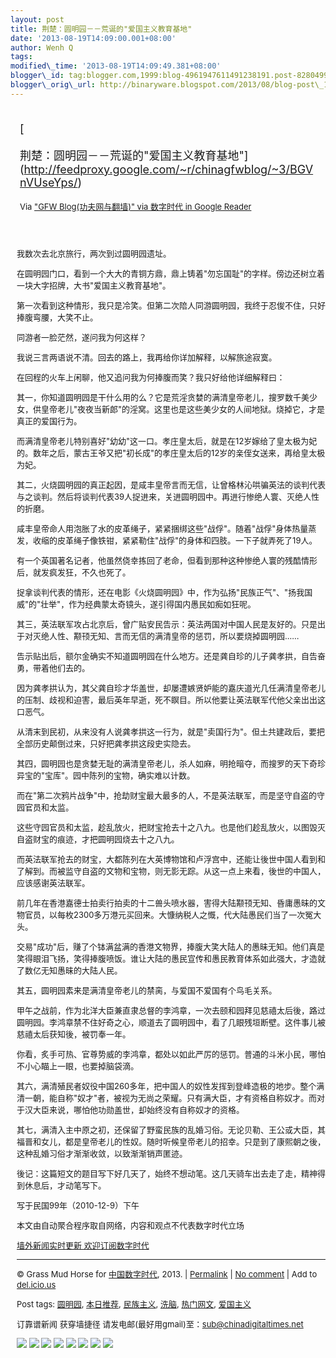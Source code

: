 ```yaml
--- 
layout: post 
title: 荆楚：圆明园－－荒诞的"爱国主义教育基地" 
date: '2013-08-19T14:09:00.001+08:00' 
author: Wenh Q
tags:
modified\_time: '2013-08-19T14:09:49.381+08:00' 
blogger\_id: tag:blogger.com,1999:blog-4961947611491238191.post-8280499076675516875
blogger\_orig\_url: http://binaryware.blogspot.com/2013/08/blog-post\_19.html
---
```

<div style="margin: 10px; padding: 5px;">

<div style="font-size: 18px;">

[

荆楚：圆明园－－荒诞的"爱国主义教育基地"](http://feedproxy.google.com/~r/chinagfwblog/~3/BGVnVUseYps/)

</div>

<div style="font-size: 13px;">

Via ["GFW Blog(功夫网与翻墙)" via 数字时代 in Google
Reader](https://www.blogger.com/blogger.g?blogID=4961947611491238191)

</div>

</div>

<div style="font-size: 13px; padding: 15px 0 10px 10px;">

我数次去北京旅行，两次到过圆明园遗址。

在圆明园门口，看到一个大大的青铜方鼎，鼎上铸着"勿忘国耻"的字样。傍边还树立着一块大字招牌，大书"爱国主义教育基地"。

第一次看到这种情形，我只是冷笑。但第二次陪人同游圆明园，我终于忍俊不住，只好捧腹弯腰，大笑不止。

同游者一脸茫然，遂问我为何这样？

我说三言两语说不清。回去的路上，我再给你详加解释，以解旅途寂寞。

在回程的火车上闲聊，他又追问我为何捧腹而笑？我只好给他详细解释曰：

其一，你知道圆明园是干什么用的么？它是荒淫贪婪的满清皇帝老儿，搜罗数千美少女，供皇帝老儿"夜夜当新郎"的淫窝。这里也是这些美少女的人间地狱。烧掉它，才是真正的爱国行为。

而满清皇帝老儿特别喜好"幼幼"这一口。孝庄皇太后，就是在12岁嫁给了皇太极为妃的。数年之后，蒙古王爷又把"初长成"的孝庄皇太后的12岁的亲侄女送来，再给皇太极为妃。

其二，火烧圆明园的真正起因，是咸丰皇帝言而无信，让曾格林沁哄骗英法的谈判代表与之谈判。然后将谈判代表39人捉进来，关进圆明园中。再进行惨绝人寰、灭绝人性的折磨。

咸丰皇帝命人用泡胀了水的皮革绳子，紧紧捆绑这些"战俘"。随着"战俘"身体热量蒸发，收缩的皮革绳子像铁钳，紧紧勒住"战俘"的身体和四肢。一下子就弄死了19人。

有一个英国著名记者，他虽然侥幸拣回了老命，但看到那种这种惨绝人寰的残酷情形后，就发疯发狂，不久也死了。

捉拿谈判代表的情形，还在电影《火烧圆明园》中，作为弘扬"民族正气"、"扬我国威"的"壮举"，作为经典蒙太奇镜头，遂引得国内愚民如痴如狂呢。

其三，英法联军攻占北京后，曾广贴安民告示：英法两国对中国人民是友好的。只是出于对灭绝人性、颟顸无知、言而无信的满清皇帝的惩罚，所以要烧掉圆明园……

告示贴出后，额尔金确实不知道圆明园在什么地方。还是龚自珍的儿子龚孝拱，自告奋勇，带着他们去的。

因为龚孝拱认为，其父龚自珍才华盖世，却屡遭嫉贤妒能的嘉庆道光几任满清皇帝老儿的压制、歧视和迫害，最后英年早逝，死不瞑目。所以他要让英法联军代他父亲出出这口恶气。

从清末到民初，从来没有人说龚孝拱这一行为，就是"卖国行为"。但土共建政后，要把全部历史颠倒过来，只好把龚孝拱这段史实隐去。

其四，圆明园也是贪婪无耻的满清皇帝老儿，杀人如麻，明抢暗夺，而搜罗的天下奇珍异宝的"宝库"。园中陈列的宝物，确实难以计数。

而在"第二次鸦片战争"中，抢劫财宝最大最多的人，不是英法联军，而是坚守自盗的守园官员和太监。

这些守园官员和太监，趁乱放火，把财宝抢去十之八九。也是他们趁乱放火，以图毁灭自盗财宝的痕迹，才把圆明园烧去十之八九。

而英法联军抢去的财宝，大都陈列在大英博物馆和卢浮宫中，还能让後世中国人看到和了解到。而被监守自盗的文物和宝物，则无影无踪。从这一点上来看，後世的中国人，应该感谢英法联军。

前几年在香港嘉德士拍卖行拍卖的十二兽头喷水器，害得大陆颟顸无知、昏庸愚昧的文物官员，以每枚2300多万港元买回来。大慷纳税人之慨，代大陆愚民们当了一次冤大头。

交易"成功"后，赚了个钵满盆满的香港文物界，捧腹大笑大陆人的愚昧无知。他们真是笑得眼泪飞扬，笑得捧腹喷饭。谁让大陆的愚民宣传和愚民教育体系如此强大，才造就了数亿无知愚昧的大陆人民。

其五，圆明园素来是满清皇帝老儿的禁脔，与爱国不爱国有个鸟毛关系。

甲午之战前，作为北洋大臣兼直隶总督的李鸿章，一次去颐和园拜见慈禧太后後，路过圆明园。李鸿章禁不住好奇之心，顺道去了圆明园中，看了几眼残垣断壁。这件事儿被慈禧太后获知後，被罚奉一年。

你看，炙手可热、官尊势威的李鸿章，都处以如此严厉的惩罚。普通的斗米小民，哪怕不小心瞄上一眼，也要掉脑袋滴。

其六，满清殖民者奴役中国260多年，把中国人的奴性发挥到登峰造极的地步。整个满清一朝，能自称"奴才"者，被视为无尚之荣耀。只有满大臣，才有资格自称奴才。而对于汉大臣来说，哪怕他功勋盖世，却始终没有自称奴才的资格。

其七，满清入主中原之初，还保留了野蛮民族的乱婚习俗。无论贝勒、王公或大臣，其福晋和女儿，都是皇帝老儿的性奴。随时听候皇帝老儿的招幸。只是到了康熙朝之後，这种乱婚习俗才渐渐收敛，以致渐渐销声匿迹。

後记：这篇短文的题目写下好几天了，始终不想动笔。这几天骑车出去走了走，精神得到休息后，才动笔写下。

写于民国99年（2010-12-9）下午

本文由自动聚合程序取自网络，内容和观点不代表数字时代立场

[墙外新闻实时更新 欢迎订阅数字时代](http://eepurl.com/mstlf)




------------------------------------------------------------------------

© Grass Mud Horse for
[中国数字时代](http://chinadigitaltimes.net/chinese), 2013. |
[Permalink](http://chinadigitaltimes.net/chinese/2013/08/%E8%8D%86%E6%A5%9A%EF%BC%9A%E5%9C%86%E6%98%8E%E5%9B%AD%EF%BC%8D%EF%BC%8D%E8%8D%92%E8%AF%9E%E7%9A%84%E7%88%B1%E5%9B%BD%E4%B8%BB%E4%B9%89%E6%95%99%E8%82%B2%E5%9F%BA%E5%9C%B0/)
| [No
comment](http://chinadigitaltimes.net/chinese/2013/08/%E8%8D%86%E6%A5%9A%EF%BC%9A%E5%9C%86%E6%98%8E%E5%9B%AD%EF%BC%8D%EF%BC%8D%E8%8D%92%E8%AF%9E%E7%9A%84%E7%88%B1%E5%9B%BD%E4%B8%BB%E4%B9%89%E6%95%99%E8%82%B2%E5%9F%BA%E5%9C%B0/#comments)
| Add to
[del.icio.us](http://del.icio.us/post?url=http://chinadigitaltimes.net/chinese/2013/08/%E8%8D%86%E6%A5%9A%EF%BC%9A%E5%9C%86%E6%98%8E%E5%9B%AD%EF%BC%8D%EF%BC%8D%E8%8D%92%E8%AF%9E%E7%9A%84%E7%88%B1%E5%9B%BD%E4%B8%BB%E4%B9%89%E6%95%99%E8%82%B2%E5%9F%BA%E5%9C%B0/&title=%E8%8D%86%E6%A5%9A%EF%BC%9A%E5%9C%86%E6%98%8E%E5%9B%AD%EF%BC%8D%EF%BC%8D%E8%8D%92%E8%AF%9E%E7%9A%84%E2%80%9C%E7%88%B1%E5%9B%BD%E4%B8%BB%E4%B9%89%E6%95%99%E8%82%B2%E5%9F%BA%E5%9C%B0%E2%80%9D)

Post tags:
[圆明园](http://chinadigitaltimes.net/chinese/tag/%E5%9C%86%E6%98%8E%E5%9B%AD/?category=10466),
[本日推荐](http://chinadigitaltimes.net/chinese/tag/%E6%9C%AC%E6%97%A5%E6%8E%A8%E8%8D%90/?category=10466),
[民族主义](http://chinadigitaltimes.net/chinese/tag/%E6%B0%91%E6%97%8F%E4%B8%BB%E4%B9%89/?category=10466),
[洗脑](http://chinadigitaltimes.net/chinese/tag/%E6%B4%97%E8%84%91/?category=10466),
[热门网文](http://chinadigitaltimes.net/chinese/tag/%E7%83%AD%E9%97%A8%E7%BD%91%E6%96%87/?category=10466),
[爱国主义](http://chinadigitaltimes.net/chinese/tag/%E7%88%B1%E5%9B%BD%E4%B8%BB%E4%B9%89/?category=10466)

订靠谱新闻 获穿墙捷径
请发电邮(最好用gmail)至：sub@chinadigitaltimes.net

<div>

[![](http://feeds.feedburner.com/~ff/chinagfwblog?d=yIl2AUoC8zA)](http://feeds.feedburner.com/~ff/chinagfwblog?a=BGVnVUseYps:n73FLnu-5qA:yIl2AUoC8zA)
[![](http://feeds.feedburner.com/~ff/chinagfwblog?i=BGVnVUseYps:n73FLnu-5qA:-BTjWOF_DHI)](http://feeds.feedburner.com/~ff/chinagfwblog?a=BGVnVUseYps:n73FLnu-5qA:-BTjWOF_DHI)
[![](http://feeds.feedburner.com/~ff/chinagfwblog?i=BGVnVUseYps:n73FLnu-5qA:F7zBnMyn0Lo)](http://feeds.feedburner.com/~ff/chinagfwblog?a=BGVnVUseYps:n73FLnu-5qA:F7zBnMyn0Lo)
[![](http://feeds.feedburner.com/~ff/chinagfwblog?i=BGVnVUseYps:n73FLnu-5qA:V_sGLiPBpWU)](http://feeds.feedburner.com/~ff/chinagfwblog?a=BGVnVUseYps:n73FLnu-5qA:V_sGLiPBpWU)
[![](http://feeds.feedburner.com/~ff/chinagfwblog?d=qj6IDK7rITs)](http://feeds.feedburner.com/~ff/chinagfwblog?a=BGVnVUseYps:n73FLnu-5qA:qj6IDK7rITs)
[![](http://feeds.feedburner.com/~ff/chinagfwblog?d=l6gmwiTKsz0)](http://feeds.f%20%20%20eedburner.com/~ff/chinagfwblog?a=BGVnVUseYps:n73FLnu-5qA:l6gmwiTKsz0)
[![](http://feeds.feedburner.com/~ff/chinagfwblog?i=BGVnVUseYps:n73FLnu-5qA:gIN9vFwOqvQ)](http://feeds.feedburner.com/~ff/chinagfwblog?a=BGVnVUseYps:n73FLnu-5qA:gIN9vFwOqvQ)
[![](http://feeds.feedburner.com/~ff/chinagfwblog?d=TzevzKxY174)](http://feeds.feedburner.com/~ff/chinagfwblog?a=BGVnVUseYps:n73FLnu-5qA:TzevzKxY174)

</div>

</div>

